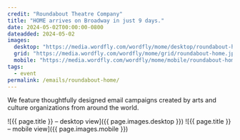 ```yaml
---
credit: "Roundabout Theatre Company"
title: "HOME arrives on Broadway in just 9 days."
date: 2024-05-02T00:00:00-0800
dateadded: 2024-05-02
images:
  desktop: "https://media.wordfly.com/wordfly/mome/desktop/roundabout-home.jpg"
  grid: "https://media.wordfly.com/wordfly/mome/grid/roundabout-home.jpg"
  mobile: "https://media.wordfly.com/wordfly/mome/mobile/roundabout-home.jpg"
tags:
  - event
permalink: /emails/roundabout-home/
---
```

We feature thoughtfully designed email campaigns created by arts and culture organizations from around the world.

![{{ page.title }} – desktop view]({{ page.images.desktop }})
![{{ page.title }} – mobile view]({{ page.images.mobile }})
